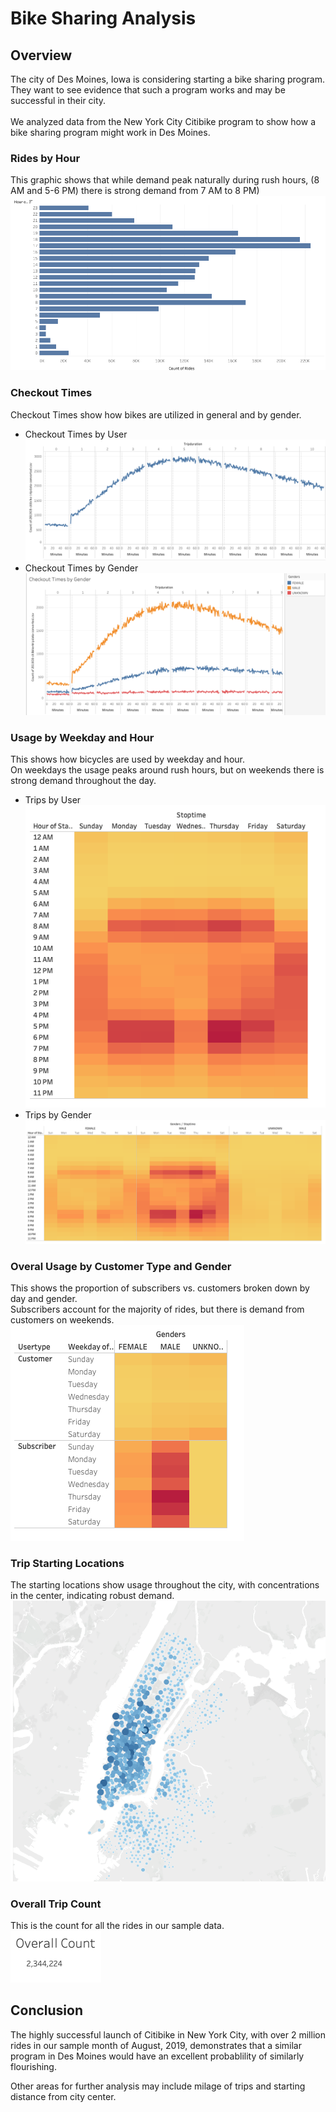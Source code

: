 # Bike Sharing Analysis

## Overview

The city of Des Moines, Iowa is considering starting a bike sharing program.<br>
They want to see evidence that such a program works and may be successful in their city.<br><br>
We analyzed data from the New York City Citibike program to show how a bike sharing program might work in Des Moines.

### Rides by Hour
This graphic shows that while demand peak naturally during rush hours, (8 AM and 5-6 PM) there is strong demand from 7 AM to 8 PM)
<img src=Resources/PeakHours.png></img>
### Checkout Times
Checkout Times show how bikes are utilized in general and by gender.
- Checkout Times by User
<img src=Resources/CheckoutTimesbyUser.png></img>
- Checkout Times by Gender
<img src=Resources/CheckoutTimesbyGender.png></img>
### Usage by Weekday and Hour
This shows how bicycles are used by weekday and hour.<br>
On weekdays the usage peaks around rush hours, but on weekends there is strong demand throughout the day.
- Trips by User<br>
<img src=Resources/TripsByWeekday.png></img>
- Trips by Gender
<img src=Resources/TripsByWeekdayByGender.png></img>
### Overal Usage by Customer Type and Gender
This shows the proportion of subscribers vs. customers broken down by day and gender.<br>
Subscribers account for the majority of rides, but there is demand from customers on weekends.
<img src=Resources/TripsByCustomerTypeAndGenders.png></img>
### Trip Starting Locations
The starting locations show usage throughout the city, with concentrations in the center, indicating robust demand.
<img src=Resources/StartingLocations.png></img>
### Overall Trip Count
This is the count for all the rides in our sample data.<br>
<img src=Resources/OverallCount.png></img>
## Conclusion
The highly successful launch of Citibike in New York City, with over 2 million rides in our sample month of August, 2019, demonstrates that a similar program in Des Moines would have an excellent probablility of similarly flourishing.<br>

Other areas for further analysis may include milage of trips and starting distance from city center.
